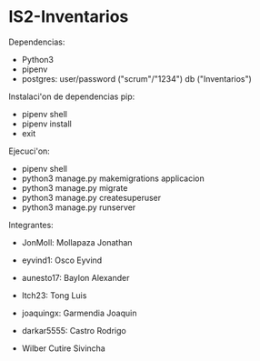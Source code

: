 # IS2-Inventarios

Dependencias:

- Python3
- pipenv
- postgres: user/password ("scrum"/"1234") db ("Inventarios")

Instalaci\'on de dependencias pip:

- pipenv shell
- pipenv install
- exit

Ejecuci\'on:

- pipenv shell
- python3 manage.py makemigrations applicacion
- python3 manage.py migrate
- python3 manage.py createsuperuser
- python3 manage.py runserver


Integrantes:

- JonMoll: Mollapaza Jonathan

- eyvind1: Osco Eyvind

- aunesto17: Baylon Alexander

- ltch23: Tong Luis

- joaquingx: Garmendia Joaquin

- darkar5555: Castro Rodrigo

- Wilber Cutire Sivincha
